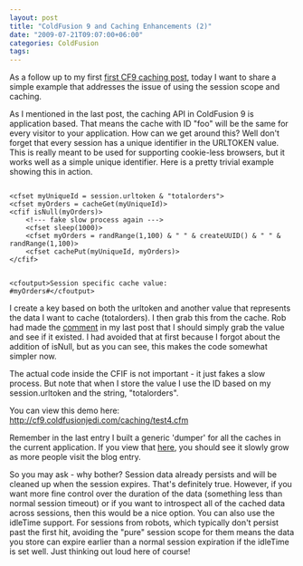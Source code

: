 ```yaml
---
layout: post
title: "ColdFusion 9 and Caching Enhancements (2)"
date: "2009-07-21T09:07:00+06:00"
categories: ColdFusion 
tags: 
---
```


As a follow up to my first <a href="http://www.raymondcamden.com/index.cfm/2009/7/18/ColdFusion-9-and-Caching-Enhancements">first CF9 caching post</a>, today I want to share a simple example that addresses the issue of using the session scope and caching. 

As I mentioned in the last post, the caching API in ColdFusion 9 is application based. That means the cache with ID "foo" will be the same for every visitor to your application. How can we get around this? Well don't forget that every session has a unique identifier in the URLTOKEN value. This is really meant to be used for supporting cookie-less browsers, but it works well as a simple unique identifier. Here is a pretty trivial example showing this in action.
<!--more-->
<code>
&lt;cfset myUniqueId = session.urltoken & "totalorders"&gt;
&lt;cfset myOrders = cacheGet(myUniqueId)&gt;
&lt;cfif isNull(myOrders)&gt;
	&lt;!--- fake slow process again ---&gt;
	&lt;cfset sleep(1000)&gt;
	&lt;cfset myOrders = randRange(1,100) & " " & createUUID() & " " & randRange(1,100)&gt;
	&lt;cfset cachePut(myUniqueId, myOrders)&gt;
&lt;/cfif&gt;

&lt;cfoutput&gt;Session specific cache value: #myOrders#&lt;/cfoutput&gt;
</code>

I create a key based on both the urltoken and another value that represents the data I want to cache (totalorders). I then grab this from the cache. Rob had made the <a href="http://www.coldfusionjedi.com/index.cfm/2009/7/18/ColdFusion-9-and-Caching-Enhancements#c905521A5-FA2B-646D-181EAEE84AABD338">comment</a> in my last post that I should simply grab the value and see if it existed. I had avoided that at first because I forgot about the addition of isNull, but as you can see, this makes the code somewhat simpler now. 

The actual code inside the CFIF is not important - it just fakes a slow process. But note that when I store the value I use the ID based on my session.urltoken and the string, "totalorders".

You can view this demo here: <a href="http://cf9.coldfusionjedi.com/caching/test4.cfm">http://cf9.coldfusionjedi.com/caching/test4.cfm</a> 

Remember in the last entry I built a generic 'dumper' for all the caches in the current application. If you view that <a href="http://cf9.coldfusionjedi.com/caching/test2.cfm">here</a>, you should see it slowly grow as more people visit the blog entry.

So you may ask - why bother? Session data already persists and will be cleaned up when the session expires. That's definitely true. However, if you want more fine control over the duration of the data (something less than normal session timeout) or if you want to introspect all of the cached data across sessions, then this would be a nice option. You can also use the idleTime support. For sessions from robots, which typically don't persist past the first hit, avoiding the "pure" session scope for them means the data you store can expire earlier than a normal session expiration if the idleTime is set well. Just thinking out loud here of course!